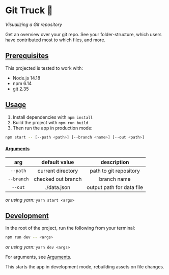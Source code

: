 # Git Truck 🚛

*Visualizing a Git repository*

Get an overview over your git repo. See your folder-structure, which users have contributed most to which files, and more.

## [Prerequisites](#prerequisites)

This projected is tested to work with:

- Node.js 14.18
- npm 6.14
- git 2.35

## [Usage](#usage)

1. Install dependencies with `npm install`
2. Build the project with `npm run build`
3. Then run the app in production mode:

```sh
npm start -- [--path <path>] [--branch <name>] [--out <path>]
```
#### [Arguments](#arguments)
| arg       | default value      | description                 |
|:-:        |:-:                 | :-:                         |
| `--path`  | current directory  | path to git repository      |
| `--branch`| checked out branch | branch name                 |
| `--out`   | ./data.json        | output path for data file   |

*or using yarn:* `yarn start <args>`


## [Development](#development)

In the root of the project, run the following from your terminal:

```sh
npm run dev -- <args>
```
*or using yarn:* `yarn dev <args>`

For arguments, see [Arguments](#arguments).


This starts the app in development mode, rebuilding assets on file changes.
